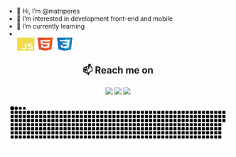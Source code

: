 - 👋 Hi, I’m @matnperes
- 👀 I’m interested in development front-end and mobile
- 🌱 I’m currently learning 
- <div style="display: inline_block"><br>
  <img align="center" alt="Mat-Js" height="30" width="40" src="https://raw.githubusercontent.com/devicons/devicon/master/icons/javascript/javascript-plain.svg">
  <img align="center" alt="Mat-HTML" height="30" width="40" src="https://raw.githubusercontent.com/devicons/devicon/master/icons/html5/html5-original.svg">
  <img align="center" alt="Mat-CSS" height="30" width="40" src="https://raw.githubusercontent.com/devicons/devicon/master/icons/css3/css3-original.svg">
</div>

<div> 
  <h2  align="center">📫 Reach me on</h2>
  <p align="center">
  <a href="https://www.instagram.com/nobretech_/" target="_blank"><img src="https://img.shields.io/badge/-Instagram-%23E4405F?style=for-the-badge&logo=instagram&logoColor=white" target="_blank"></a>
  <a href = "mailto:nobre_matheus@outlook.com"><img src="https://img.shields.io/badge/Microsoft_Outlook-0078D4?style=for-the-badge&logo=microsoft-outlook&logoColor=white" target="_blank"></a>
  <a href="https://www.linkedin.com/in/matheus-peres-ba69b9187/" target="_blank"><img src="https://img.shields.io/badge/-LinkedIn-%230077B5?style=for-the-badge&logo=linkedin&logoColor=white" target="_blank"></a> 
    </p>
 
  ![Snake animation](https://github.com/matnperes/matnperes/blob/output/github-contribution-grid-snake.svg)
 
</div>
